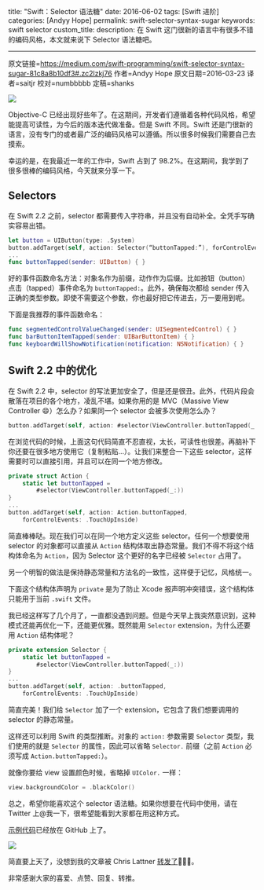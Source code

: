 title: "Swift：Selector 语法糖"
date: 2016-06-02
tags: [Swift 进阶]
categories: [Andyy Hope]
permalink: swift-selector-syntax-sugar
keywords: swift selector
custom_title: 
description: 在 Swift 这门很新的语言中有很多不错的编码风格，本文就来说下 Selector 语法糖吧。

---
原文链接=https://medium.com/swift-programming/swift-selector-syntax-sugar-81c8a8b10df3#.zc2lzkj76
作者=Andyy Hope
原文日期=2016-03-23
译者=saitjr
校对=numbbbbb
定稿=shanks

<!--此处开始正文-->

![](https://miro.medium.com/max/1400/1*L100yxVCNnyvn7Q5m8CCiQ.jpeg)

Objective-C 已经出现好些年了。在这期间，开发者们遵循着各种代码风格，希望能提高可读性，为今后的版本迭代做准备。但是 Swift 不同。Swift 还是门很新的语言，没有专门的或者最广泛的编码风格可以遵循。所以很多时候我们需要自己去摸索。

幸运的是，在我最近一年的工作中，Swift 占到了 98.2%。在这期间，我学到了很多很棒的编码风格，今天就来分享一下。

<!--more-->

## Selectors

在 Swift 2.2 之前，selector 都需要传入字符串，并且没有自动补全。全凭手写确实容易出错。

```swift
let button = UIButton(type: .System)
button.addTarget(self, action: Selector(“buttonTapped:”), forControlEvents: .TouchUpInside)
...
func buttonTapped(sender: UIButton) { }
```

好的事件函数命名方法：对象名作为前缀，动作作为后缀。比如按钮（button）点击（tapped）事件命名为 `buttonTapped:`。此外，确保每次都给 sender 传入正确的类型参数。即使不需要这个参数，你也最好把它传进去，万一要用到呢。

下面是我推荐的事件函数命名：

```swift
func segmentedControlValueChanged(sender: UISegmentedControl) { }
func barButtonItemTapped(sender: UIBarButtonItem) { }
func keyboardWillShowNotification(notification: NSNotification) { }
```

## Swift 2.2 中的优化

在 Swift 2.2 中，selector 的写法更加安全了，但是还是很丑。此外，代码片段会散落在项目的各个地方，凌乱不堪。如果你用的是 MVC（Massive View Controller 😄）怎么办？如果同一个 selector 会被多次使用怎么办？

```swift
button.addTarget(self, action: #selector(ViewController.buttonTapped(_:)), forControlEvents: .TouchUpInside)
```

在浏览代码的时候，上面这句代码简直不忍直视，太长，可读性也很差。再脑补下你还要在很多地方使用它（复制粘贴…）。让我们来整合一下这些 selector，这样需要时可以直接引用，并且可以在同一个地方修改。

```swift
private struct Action {
    static let buttonTapped = 
        #selector(ViewController.buttonTapped(_:))
}
...
button.addTarget(self, action: Action.buttonTapped,       
    forControlEvents: .TouchUpInside)
```

简直棒棒哒。现在我们可以在同一个地方定义这些 selector。任何一个想要使用 selector 的对象都可以直接从 `Action` 结构体取出静态常量。我们不得不将这个结构体命名为 `Action`，因为 Selector 这个更好的名字已经被 `Selector` 占用了。

另一个明智的做法是保持静态常量和方法名的一致性，这样便于记忆，风格统一。

下面这个结构体声明为 `private` 是为了防止 Xcode 报声明冲突错误，这个结构体只能用于当前 `.swift` 文件。

我已经这样写了几个月了，一直都没遇到问题。但是今天早上我突然意识到，这种模式还能再优化一下，还能更优雅。既然能用 `Selector` extension，为什么还要用 `Action` 结构体呢？

```swift
private extension Selector {
    static let buttonTapped = 
        #selector(ViewController.buttonTapped(_:))
}
...
button.addTarget(self, action: .buttonTapped, 
    forControlEvents: .TouchUpInside)
```

简直完美！我们给 `Selector` 加了一个 extension，它包含了我们想要调用的 selector 的静态常量。

这样还可以利用 Swift 的类型推断。对象的 `action:` 参数需要 `Selector` 类型，我们使用的就是 `Selector` 的属性，因此可以省略 `Selector.` 前缀（之前 `Action` 必须写成 `Action.buttonTapped:`）。

就像你要给 view 设置颜色时候，省略掉 `UIColor.` 一样：

```swift
view.backgroundColor = .blackColor()
```

总之，希望你能喜欢这个 selector 语法糖。如果你想要在代码中使用，请在 Twitter 上@我一下，很希望能看到大家都在用这种方式。

[示例代码](https://github.com/andyyhope/Blog_SelectorSyntaxSugar)已经放在 GitHub 上了。

![](http://static.zybuluo.com/numbbbbb/7xrpuqjx55coutjtt89e41zd/swift-selector-syntax-sugar.png)

简直要上天了，没想到我的文章被 Chris Lattner [转发了](https://twitter.com/clattner_llvm/status/712678968697032705)👯👯👯。

非常感谢大家的喜爱、点赞、回复、转推。